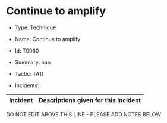 # Continue to amplify

* Type: Technique

* Name: Continue to amplify

* Id: T0060

* Summary: nan

* Tactic: TA11

* Incidents:

| Incident | Descriptions given for this incident |
| -------- | -------------------- |

DO NOT EDIT ABOVE THIS LINE - PLEASE ADD NOTES BELOW